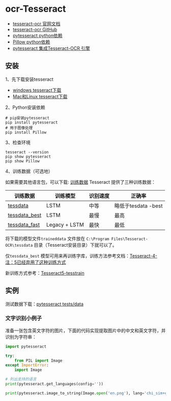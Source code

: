 # ocr-Tesseract

- [tesseract-ocr 官网文档](https://tesseract-ocr.github.io/tessdoc/Installation.html)
- [tesseract-ocr GitHub](https://link.zhihu.com/?target=https%3A//github.com/tesseract-ocr/tesseract)
- [pytesseract python依赖](https://github.com/madmaze/pytesseract)
- [Pillow python依赖](https://github.com/python-pillow/Pillow)
- [pytesseract 集成Tesseract-OCR 引擎](https://zhuanlan.zhihu.com/p/448253254?utm_id=0)

## 安装

1、先下载安装tesseract

* [windows tesseract下载](https://github.com/UB-Mannheim/tesseract/wiki)
* [Mac和Linux tesseract下载](https://tesseract-ocr.github.io/tessdoc/Installation.html)

2、Python安装依赖

```shell
# pip安装pytesseract
pip install pytesseract
# 用于图像处理
pip install Pillow
```

3、检查环境

```shell
tesseract --version
pip show pytesseract
pip show Pillow
```

4、训练数据（可选地）

如果需要其他语言包，可以下载: [训练数据](https://tesseract-ocr.github.io/tessdoc/Data-Files)
Tesseract 提供了三种训练数据：

| 训练数据                                                            | 	训练模型         | 	识别速度 | 	正确率             |
|-----------------------------------------------------------------|---------------|-------|------------------|
| [tessdata](https://github.com/tesseract-ocr/tessdata)           | LSTM          | 	中等   | 略低于tesdata -best |
| [tessdata_best](https://github.com/tesseract-ocr/tessdata_best) | LSTM          | 最慢    | 	最高              |
| [tessdata_fast](https://github.com/tesseract-ocr/tessdata_fast) | Legacy + LSTM | 最快    | 最低               |

将下载的模型文件`traineddata` 文件放在 `C:\Program Files\Tesseract-OCR\tessdata` 目录（Tesseract安装目录）下就可以了。

仅`tessdata_best`
模型可用来再训练字库，训练方法参考文档：[Tesseract-4- 注：5已经弃用了这种训练方式](https://tesseract-ocr.github.io/tessdoc/tess4/TrainingTesseract-4.00.html)

新训练方式参考：[Tesseract5-tesstrain](https://github.com/tesseract-ocr/tesstrain)

## 实例

测试数据下载：[pytesseract tests/data](https://github.com/madmaze/pytesseract/tree/master/tests/data)

### 文字识别小例子

准备一张包含英文字符的图片，下面的代码实现提取图片中的中文和英文字符，并识别为字符串：

```python
import pytesseract

try:
    from PIL import Image
except ImportError:
    import Image

# 列出支持的语言
print(pytesseract.get_languages(config=''))

print(pytesseract.image_to_string(Image.open('en.png'), lang='chi_sim+eng'))
```
